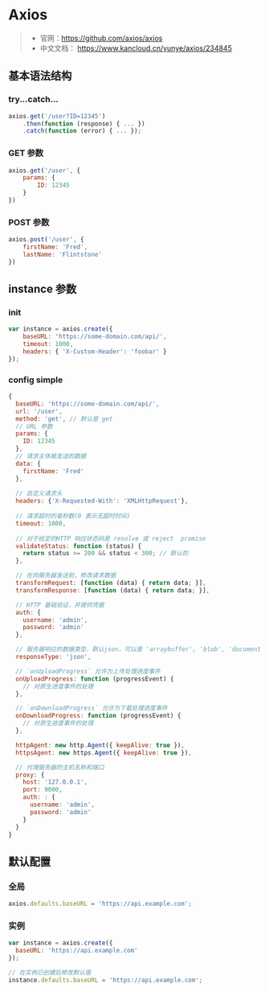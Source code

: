 # Axios

> - 官网：https://github.com/axios/axios
> - 中文文档： https://www.kancloud.cn/yunye/axios/234845

## 基本语法结构

### try...catch...

```javascript
axios.get('/user?ID=12345')
    .then(function (response) { ... })
    .catch(function (error) { ... });
```

### GET 参数

```javascript
axios.get('/user', {
    params: {
        ID: 12345
    }
})
```

###  POST 参数
```javascript
axios.post('/user', {
    firstName: 'Fred',
    lastName: 'Flintstone'
})
```

## instance 参数

### init

```javascript
var instance = axios.create({
    baseURL: 'https://some-domain.com/api/',
    timeout: 1000,
    headers: { 'X-Custom-Header': 'foobar' }
});
```

### config simple

```javascript
{
  baseURL: 'https://some-domain.com/api/',
  url: '/user',
  method: 'get', // 默认是 get
  // URL 参数
  params: {
    ID: 12345
  },
  // 请求主体被发送的数据
  data: {
    firstName: 'Fred'
  },
    
  // 自定义请求头
  headers: {'X-Requested-With': 'XMLHttpRequest'},
    
  // 请求超时的毫秒数(0 表示无超时时间)
  timeout: 1000,
    
  // 对于给定的HTTP 响应状态码是 resolve 或 reject  promise
  validateStatus: function (status) {
    return status >= 200 && status < 300; // 默认的
  },

  // 在向服务器发送前，修改请求数据
  transformRequest: [function (data) { return data; }],
  transformResponse: [function (data) { return data; }],

  // HTTP 基础验证，并提供凭据
  auth: {
    username: 'admin',
    password: 'admin'
  },

  // 服务器响应的数据类型，默认json，可以是 'arraybuffer', 'blob', 'document', 'text', 'stream'
  responseType: 'json',

  // `onUploadProgress` 允许为上传处理进度事件
  onUploadProgress: function (progressEvent) {
    // 对原生进度事件的处理
  },

  // `onDownloadProgress` 允许为下载处理进度事件
  onDownloadProgress: function (progressEvent) {
    // 对原生进度事件的处理
  },

  httpAgent: new http.Agent({ keepAlive: true }),
  httpsAgent: new https.Agent({ keepAlive: true }),

  // 代理服务器的主机名称和端口
  proxy: {
    host: '127.0.0.1',
    port: 9000,
    auth: : {
      username: 'admin',
      password: 'admin'
    }
  }
}
```

## 默认配置

### 全局

```javascript
axios.defaults.baseURL = 'https://api.example.com';
```

### 实例

```javascript
var instance = axios.create({
  baseURL: 'https://api.example.com'
});

// 在实例已创建后修改默认值
instance.defaults.baseURL = 'https://api.example.com';
```

